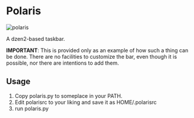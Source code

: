 # Polaris

![polaris](http://farm6.static.flickr.com/5229/5658070001_1058edfc64_b.jpg)

A dzen2-based taskbar. 

**IMPORTANT**: This is provided only as an example of how such a thing can be done. There are no facilities 
to customize the bar, even though it is possible, nor there are intentions to add them.

## Usage

1. Copy polaris.py to someplace in your PATH.
2. Edit polarisrc to your liking and save it as HOME/.polarisrc
3. run polaris.py
